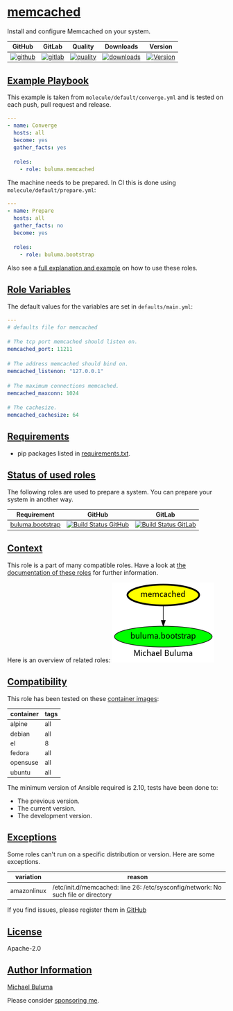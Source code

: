 # [memcached](#memcached)

Install and configure Memcached on your system.

|GitHub|GitLab|Quality|Downloads|Version|
|------|------|-------|---------|-------|
|[![github](https://github.com/buluma/ansible-role-memcached/workflows/Ansible%20Molecule/badge.svg)](https://github.com/buluma/ansible-role-memcached/actions)|[![gitlab](https://gitlab.com/buluma/ansible-role-memcached/badges/master/pipeline.svg)](https://gitlab.com/buluma/ansible-role-memcached)|[![quality](https://img.shields.io/ansible/quality/30009)](https://galaxy.ansible.com/buluma/memcached)|[![downloads](https://img.shields.io/ansible/role/d/30009)](https://galaxy.ansible.com/buluma/memcached)|[![Version](https://img.shields.io/github/release/buluma/ansible-role-memcached.svg)](https://github.com/buluma/ansible-role-memcached/releases/)|

## [Example Playbook](#example-playbook)

This example is taken from `molecule/default/converge.yml` and is tested on each push, pull request and release.
```yaml
---
- name: Converge
  hosts: all
  become: yes
  gather_facts: yes

  roles:
    - role: buluma.memcached
```

The machine needs to be prepared. In CI this is done using `molecule/default/prepare.yml`:
```yaml
---
- name: Prepare
  hosts: all
  gather_facts: no
  become: yes

  roles:
    - role: buluma.bootstrap
```

Also see a [full explanation and example](https://buluma.nl/how-to-use-these-roles.html) on how to use these roles.

## [Role Variables](#role-variables)

The default values for the variables are set in `defaults/main.yml`:
```yaml
---
# defaults file for memcached

# The tcp port memcached should listen on.
memcached_port: 11211

# The address memcached should bind on.
memcached_listenon: "127.0.0.1"

# The maximum connections memcached.
memcached_maxconn: 1024

# The cachesize.
memcached_cachesize: 64
```

## [Requirements](#requirements)

- pip packages listed in [requirements.txt](https://github.com/buluma/ansible-role-memcached/blob/master/requirements.txt).

## [Status of used roles](#status-of-requirements)

The following roles are used to prepare a system. You can prepare your system in another way.

| Requirement | GitHub | GitLab |
|-------------|--------|--------|
|[buluma.bootstrap](https://galaxy.ansible.com/buluma/bootstrap)|[![Build Status GitHub](https://github.com/buluma/ansible-role-bootstrap/workflows/Ansible%20Molecule/badge.svg)](https://github.com/buluma/ansible-role-bootstrap/actions)|[![Build Status GitLab ](https://gitlab.com/buluma/ansible-role-bootstrap/badges/master/pipeline.svg)](https://gitlab.com/buluma/ansible-role-bootstrap)|

## [Context](#context)

This role is a part of many compatible roles. Have a look at [the documentation of these roles](https://buluma.nl/) for further information.

Here is an overview of related roles:
![dependencies](https://raw.githubusercontent.com/buluma/ansible-role-memcached/png/requirements.png "Dependencies")

## [Compatibility](#compatibility)

This role has been tested on these [container images](https://hub.docker.com/u/buluma):

|container|tags|
|---------|----|
|alpine|all|
|debian|all|
|el|8|
|fedora|all|
|opensuse|all|
|ubuntu|all|

The minimum version of Ansible required is 2.10, tests have been done to:

- The previous version.
- The current version.
- The development version.

## [Exceptions](#exceptions)

Some roles can't run on a specific distribution or version. Here are some exceptions.

| variation                 | reason                 |
|---------------------------|------------------------|
| amazonlinux | /etc/init.d/memcached: line 26: /etc/sysconfig/network: No such file or directory |


If you find issues, please register them in [GitHub](https://github.com/buluma/ansible-role-memcached/issues)

## [License](#license)

Apache-2.0

## [Author Information](#author-information)

[Michael Buluma](https://buluma.nl/)

Please consider [sponsoring me](https://github.com/sponsors/buluma).
